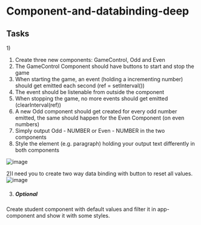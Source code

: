 # Component-and-databinding-deep </br>
<h2>Tasks</h2>
1)
  <ol>
        <li>Create three new components: GameControl, Odd and Even</li>
        <li>The GameControl Component should have buttons to start and stop the game</li>
        <li>When starting the game, an event (holding a incrementing number) should get emitted each second (ref = setInterval())</li>
        <li>The event should be listenable from outside the component</li>
        <li>When stopping the game, no more events should get emitted (clearInterval(ref))</li>
        <li>A new Odd component should get created for every odd number emitted, the same should happen for the Even Component (on even numbers)</li>
        <li>Simply output Odd - NUMBER or Even - NUMBER in the two components</li>
        <li>Style the element (e.g. paragraph) holding your output text differently in both components</li>
      </ol>
      

![image](https://user-images.githubusercontent.com/110709552/204280902-602a2f7c-14c1-44e3-90fb-135ca9f5ff25.png) </br>


2)I need you to create two way data binding with button to reset all values.</br>
![image](https://user-images.githubusercontent.com/110709552/204280533-da42e4df-bb78-499d-80c8-f5f00921e6d0.png) 


3) <h5>Optional</h5>
Create student component with default values and filter it in app-component and show it with some styles.
